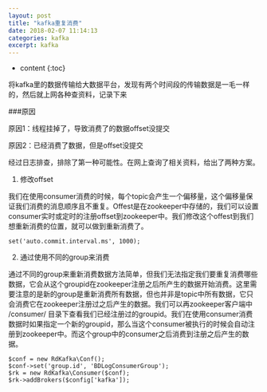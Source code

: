 ```yaml
---
layout: post
title: "kafka重复消费"
date: 2018-02-07 11:14:13
categories: kafka
excerpt: kafka
---
```


* content
{:toc}


将kafka里的数据传输给大数据平台，发现有两个时间段的传输数据是一毛一样的，然后就上网各种查资料，记录下来

###原因

原因1：线程挂掉了，导致消费了的数据offset没提交

原因2：已经消费了数据，但是offset没提交


经过日志排查，排除了第一种可能性。在网上查询了相关资料，给出了两种方案。

1. 修改offset

 我们在使用consumer消费的时候，每个topic会产生一个偏移量，这个偏移量保证我们消费的消息顺序且不重复。Offest是在zookeeper中存储的，我们可以设置consumer实时或定时的注册offset到zookeeper中。我们修改这个offest到我们想重新消费的位置，就可以做到重新消费了。

	set('auto.commit.interval.ms', 1000);

2. 通过使用不同的group来消费

通过不同的group来重新消费数据方法简单，但我们无法指定我们要重复消费哪些数据，它会从这个groupid在zookeeper注册之后所产生的数据开始消费。这里需要注意的是新的group是重新消费所有数据，但也并非是topic中所有数据，它只会消费它在zookeeper注册过之后产生的数据。我们可以再zookeeper客户端中  /consumer/  目录下查看我们已经注册过的groupid。我们在使用consumer消费数据时如果指定一个新的groupid，那么当这个consumer被执行的时候会自动注册到zookeeper中。而这个group中的consumer之后消费到注册之后产生的数据。

	$conf = new RdKafka\Conf();
	$conf->set('group.id', 'BDLogConsumerGroup');
	$rk = new RdKafka\Consumer($conf);
	$rk->addBrokers($config['kafka']);



